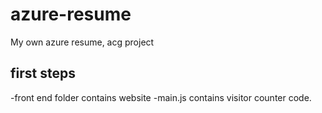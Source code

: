 # azure-resume
My own azure resume, acg project

## first steps

-front end folder contains website
-main.js contains visitor counter code.

